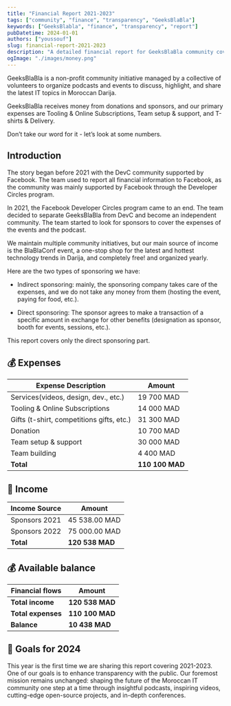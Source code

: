 ```yaml
---
title: "Financial Report 2021-2023"
tags: ["community", "finance", "transparency", "GeeksBlaBla"]
keywords: ["GeeksBlabla", "finance", "transparency", "report"]
pubDatetime: 2024-01-01
authors: ["youssouf"]
slug: financial-report-2021-2023
description: "A detailed financial report for GeeksBlaBla community covering the years 2021-2023, including income, expenses and available balance to maintain full transparency with our community."
ogImage: "./images/money.png"
---
```


GeeksBlaBla is a non-profit community initiative managed by a collective of volunteers to organize podcasts and events to discuss, highlight, and share the latest IT topics in Moroccan Darija.

GeeksBlaBla receives money from donations and sponsors, and our primary expenses are Tooling & Online Subscriptions, Team setup & support, and T-shirts & Delivery.

Don’t take our word for it - let’s look at some numbers.

## Introduction

The story began before 2021 with the DevC community supported by Facebook. The team used to report all financial information to Facebook, as the community was mainly supported by Facebook through the Developer Circles program.

In 2021, the Facebook Developer Circles program came to an end. The team decided to separate GeeksBlaBla from DevC and become an independent community. The team started to look for sponsors to cover the expenses of the events and the podcast.

We maintain multiple community initiatives, but our main source of income is the BlaBlaConf event, a one-stop shop for the latest and hottest technology trends in Darija, and completely free! and organized yearly.

Here are the two types of sponsoring we have:

- Indirect sponsoring: mainly, the sponsoring company takes care of the expenses, and we do not take any money from them (hosting the event, paying for food, etc.).

- Direct sponsoring: The sponsor agrees to make a transaction of a specific amount in exchange for other benefits (designation as sponsor, booth for events, sessions, etc.).

This report covers only the direct sponsoring part.

## 💰 Expenses

| Expense Description                       | Amount          |
| ----------------------------------------- | --------------- |
| Services(videos, design, dev., etc.)      | 19 700 MAD      |
| Tooling & Online Subscriptions            | 14 000 MAD      |
| Gifts (t-shirt, competitions gifts, etc.) | 31 300 MAD      |
| Donation                                  | 10 700 MAD      |
| Team setup & support                      | 30 000 MAD      |
| Team building                             | 4 400 MAD       |
| **Total**                                 | **110 100 MAD** |

## 💸 Income

| Income Source | Amount          |
| ------------- | --------------- |
| Sponsors 2021 | 45 538.00 MAD   |
| Sponsors 2022 | 75 000.00 MAD   |
| **Total**     | **120 538 MAD** |

## 💰 Available balance

| Financial flows    | Amount          |
| ------------------ | --------------- |
| **Total income**   | **120 538 MAD** |
| **Total expenses** | **110 100 MAD** |
| **Balance**        | **10 438 MAD**  |

## 🎯 Goals for 2024

This year is the first time we are sharing this report covering 2021-2023. One of our goals is to enhance transparency with the public. Our foremost mission remains unchanged: shaping the future of the Moroccan IT community one step at a time through insightful podcasts, inspiring videos, cutting-edge open-source projects, and in-depth conferences.
